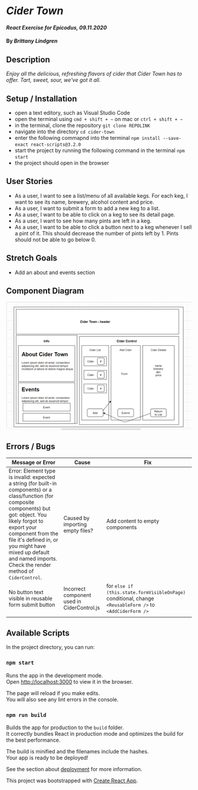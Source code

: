 # _Cider Town_

#### _React Exercise for Epicodus, 09.11.2020_

#### By _**Brittany Lindgren**_

## Description

*Enjoy all the delicious, refreshing flavors of cider that Cider Town has to offer. Tart, sweet, sour, we've got it all.*

## Setup / Installation

* open a text editory, such as Visual Studio Code
* open the terminal using `cmd + shift + ~` on mac or `ctrl + shift + ~`
* in the terminal, clone the repository `git clone REPOLINK`
* navigate into the directory `cd cider-town`
* enter the following commapnd into the terminal `npm install --save-exact react-scripts@3.2.0`
* start the project by running the following command in the terminal `npm start`
* the project should open in the browser


## User Stories

* As a user, I want to see a list/menu of all available kegs. For each keg, I want to see its name, brewery, alcohol content and price.
* As a user, I want to submit a form to add a new keg to a list.
* As a user, I want to be able to click on a keg to see its detail page.
* As a user, I want to see how many pints are left in a keg.
* As a user, I want to be able to click a button next to a keg whenever I sell a pint of it. This should decrease the number of pints left by 1. Pints should not be able to go below 0.


## Stretch Goals

* Add an about and events section

## Component Diagram

![Diagram of React Components](./src/images/component-diagram.PNG)


## Errors / Bugs
| Message or Error | Cause | Fix |
|---------|-------|-----|
|  Error: Element type is invalid: expected a string (for built-in components) or a class/function (for composite components) but got: object. You likely forgot to export your component from the file it's defined in, or you might have mixed up default and named imports. Check the render method of `CiderControl`.  |  Caused by importing empty files?  |  Add content to empty components  |
|  No button text visible in reusable form submit button  |  Incorrect component used in CiderControl.js  |  for `else if (this.state.formVisibleOnPage)` conditional, change `<ReusableForm />` to `<AddCiderForm />` |
|   |   |   |




## Available Scripts

In the project directory, you can run:

### `npm start`

Runs the app in the development mode.<br />
Open [http://localhost:3000](http://localhost:3000) to view it in the browser.

The page will reload if you make edits.<br />
You will also see any lint errors in the console.

### `npm run build`

Builds the app for production to the `build` folder.<br />
It correctly bundles React in production mode and optimizes the build for the best performance.

The build is minified and the filenames include the hashes.<br />
Your app is ready to be deployed!

See the section about [deployment](https://facebook.github.io/create-react-app/docs/deployment) for more information.

This project was bootstrapped with [Create React App](https://github.com/facebook/create-react-app).
